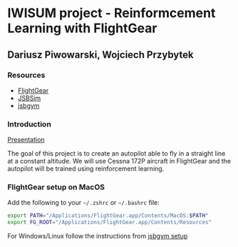 # IWISUM project - Reinformcement Learning with FlightGear

## Dariusz Piwowarski, Wojciech Przybytek

### Resources

- [FlightGear](https://www.flightgear.org)
- [JSBSim](https://github.com/JSBSim-Team/jsbsim)
- [jsbgym](https://github.com/sryu1/jsbgym)

### Introduction

[Presentation](https://docs.google.com/presentation/d/1wuXKfcnfLoEAOjCU4VXwfJYgy3Y8b5RK/edit?usp=sharing&ouid=114868522244269490471&rtpof=true&sd=true)

The goal of this project is to create an autopilot able to fly in a straight line at a constant altitude. 
We will use Cessna 172P aircraft in FlightGear and the autopilot will be trained using reinforcement learning.

### FlightGear setup on MacOS

Add the following to your `~/.zshrc` or `~/.bashrc` file:

```bash
export PATH="/Applications/FlightGear.app/Contents/MacOS:$PATH"
export FG_ROOT="/Applications/FlightGear.app/Contents/Resources"
```

For Windows/Linux follow the instructions from [jsbgym setup](https://github.com/sryu1/jsbgym?tab=readme-ov-file#setup)
